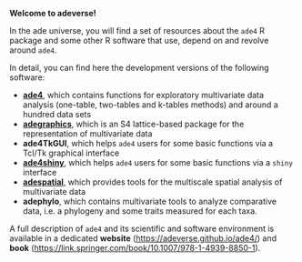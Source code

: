 **Welcome to adeverse!**
 
In the ade universe, you will find a set of resources about the `ade4` R package and some other R software that use, depend on and revolve around `ade4`. 
 
In detail, you can find here the development versions of the following software:
    
- [**ade4**](https://adeverse.github.io/ade4/), which contains functions for exploratory multivariate data analysis (one-table, two-tables and k-tables methods) and around a hundred data sets
- [**adegraphics**](https://adeverse.github.io/adegraphics/), which is an S4 lattice-based package for the representation of multivariate data
- **ade4TkGUI**, which helps `ade4` users for some basic functions via a Tcl/Tk graphical interface
- [**ade4shiny**](https://lbbe-shiny.univ-lyon1.fr/ade4shiny/), which helps `ade4` users for some basic functions via a `shiny` interface
- [**adespatial**](http://adeverse.github.io/adespatial/), which provides tools for the multiscale spatial analysis of multivariate data
- **adephylo**, which contains multivariate tools to analyze comparative data, i.e. a phylogeny and some traits measured for each taxa. 
 
A full description of `ade4` and its scientific and software environment is available in a dedicated **website** (https://adeverse.github.io/ade4/) and **book** (https://link.springer.com/book/10.1007/978-1-4939-8850-1).
